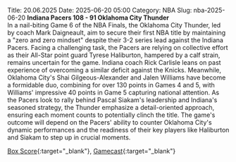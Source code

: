 Title: 20.06.2025
Date: 2025-06-20 05:00
Category: NBA 
Slug: nba-2025-06-20 
**Indiana Pacers 108 - 91 Oklahoma City Thunder**  
In a nail-biting Game 6 of the NBA Finals, the Oklahoma City Thunder, led by coach Mark Daigneault, aim to secure their first NBA title by maintaining a "zero and zero mindset" despite their 3-2 series lead against the Indiana Pacers. Facing a challenging task, the Pacers are relying on collective effort as their All-Star point guard Tyrese Haliburton, hampered by a calf strain, remains uncertain for the game. Indiana coach Rick Carlisle leans on past experience of overcoming a similar deficit against the Knicks. Meanwhile, Oklahoma City's Shai Gilgeous-Alexander and Jalen Williams have become a formidable duo, combining for over 130 points in Games 4 and 5, with Williams' impressive 40 points in Game 5 capturing national attention. As the Pacers look to rally behind Pascal Siakam's leadership and Indiana's seasoned strategy, the Thunder emphasize a detail-oriented approach, ensuring each moment counts to potentially clinch the title. The game's outcome will depend on the Pacers' ability to counter Oklahoma City's dynamic performances and the readiness of their key players like Haliburton and Siakam to step up in crucial moments. 

[Box Score](/game/okc-vs-ind-0042400406/box-score){:target="_blank"}, [Gamecast](/game/okc-vs-ind-0042400406){:target="_blank"}<br>

